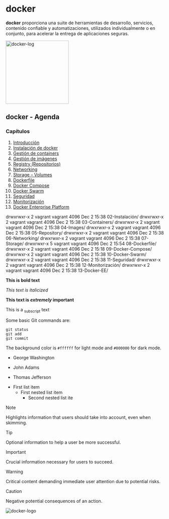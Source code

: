# docker

**docker** proporciona una suite de herramientas de desarrollo, servicios, contenido confiable y automatizaciones, utilizados individualmente o en conjunto, para acelerar la entrega de aplicaciones seguras.

<img src="https://github.com/repocurso/ejemplo/assets/152635234/839ae1f7-ced9-48d2-a85d-a6db72631511" alt="docker-log" width="200">

## docker - Agenda
### Capítulos

1. [Introducción](./01-Introducción)
1. [Instalación de docker](./02-Instalación)
1. [Gestión de containers](./03-Containers)
1. [Gestión de imágenes](./04-Images)
1. [Registry (Repositorios)](./05-Repository)
1. [Networking](./06-Networking)
1. [Storage – Volumes](./07-Storage)
1. [Dockerfile](./08-Dockerfile)
1. [Docker Compose](./09-Docker-Compose)
1. [Docker Swarm](./10-Docker-Swarm)
1. [Seguridad](./11-Seguridad)
1. [Monitorización](./12-Monitorización)
1. [Docker Enterprise Platform](./13-Docker-EE)


drwxrwxr-x  2 vagrant vagrant 4096 Dec  2 15:38 02-Instalación/
drwxrwxr-x  2 vagrant vagrant 4096 Dec  2 15:38 03-Containers/
drwxrwxr-x  2 vagrant vagrant 4096 Dec  2 15:38 04-Images/
drwxrwxr-x  2 vagrant vagrant 4096 Dec  2 15:38 05-Repository/
drwxrwxr-x  2 vagrant vagrant 4096 Dec  2 15:38 06-Networking/
drwxrwxr-x  2 vagrant vagrant 4096 Dec  2 15:38 07-Storage/
drwxrwxr-x  5 vagrant vagrant 4096 Dec  2 15:54 08-Dockerfile/
drwxrwxr-x  2 vagrant vagrant 4096 Dec  2 15:18 09-Docker-Compose/
drwxrwxr-x  2 vagrant vagrant 4096 Dec  2 15:38 10-Docker-Swarm/
drwxrwxr-x  2 vagrant vagrant 4096 Dec  2 15:38 11-Seguridad/
drwxrwxr-x  2 vagrant vagrant 4096 Dec  2 15:38 12-Monitorización/
drwxrwxr-x  2 vagrant vagrant 4096 Dec  2 15:38 13-Docker-EE/

**This is bold text**

_This text is italicized_

**This text is _extremely_ important**

This is a <sub>subscript</sub> text

Some basic Git commands are:
```
git status
git add
git commit
```

The background color is `#ffffff` for light mode and `#000000` for dark mode.

- George Washington
* John Adams
+ Thomas Jefferson

- First list item
  - First nested list item
    - Second nested list ite



> [!NOTE]
> Highlights information that users should take into account, even when skimming.

> [!TIP]
> Optional information to help a user be more successful.

> [!IMPORTANT]
> Crucial information necessary for users to succeed.

> [!WARNING]
> Critical content demanding immediate user attention due to potential risks.

> [!CAUTION]
> Negative potential consequences of an action.

![docker-logo](https://github.com/repocurso/ejemplo/assets/152635234/839ae1f7-ced9-48d2-a85d-a6db72631511)

